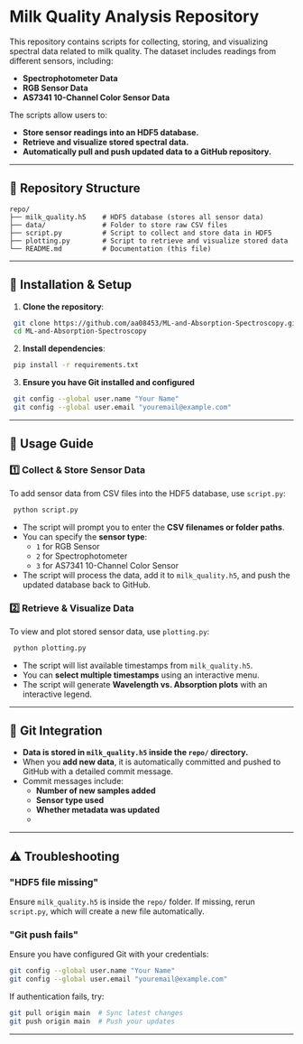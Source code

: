 # Milk Quality Analysis Repository

This repository contains scripts for collecting, storing, and visualizing spectral data related to milk quality. The dataset includes readings from different sensors, including:
- **Spectrophotometer Data**
- **RGB Sensor Data**
- **AS7341 10-Channel Color Sensor Data**

The scripts allow users to:
- **Store sensor readings into an HDF5 database.**
- **Retrieve and visualize stored spectral data.**
- **Automatically pull and push updated data to a GitHub repository.**

---

## 📂 Repository Structure
```
repo/
├── milk_quality.h5    # HDF5 database (stores all sensor data)
├── data/              # Folder to store raw CSV files
├── script.py          # Script to collect and store data in HDF5
├── plotting.py        # Script to retrieve and visualize stored data
└── README.md          # Documentation (this file)
```

---

## 🔧 Installation & Setup

1. **Clone the repository**:
```bash
 git clone https://github.com/aa08453/ML-and-Absorption-Spectroscopy.git
 cd ML-and-Absorption-Spectroscopy
```

2. **Install dependencies**:
```bash
 pip install -r requirements.txt
```

3. **Ensure you have Git installed and configured**
```bash
 git config --global user.name "Your Name"
 git config --global user.email "youremail@example.com"
```
---

## 📝 Usage Guide

### **1️⃣ Collect & Store Sensor Data**
To add sensor data from CSV files into the HDF5 database, use `script.py`:
```bash
 python script.py
```
- The script will prompt you to enter the **CSV filenames or folder paths**.
- You can specify the **sensor type**:
  - `1` for RGB Sensor
  - `2` for Spectrophotometer
  - `3` for AS7341 10-Channel Color Sensor
- The script will process the data, add it to `milk_quality.h5`, and push the updated database back to GitHub.

### **2️⃣ Retrieve & Visualize Data**
To view and plot stored sensor data, use `plotting.py`:
```bash
 python plotting.py
```
- The script will list available timestamps from `milk_quality.h5`.
- You can **select multiple timestamps** using an interactive menu.
- The script will generate **Wavelength vs. Absorption plots** with an interactive legend.

---

## 🔄 Git Integration
- **Data is stored in `milk_quality.h5` inside the `repo/` directory.**
- When you **add new data**, it is automatically committed and pushed to GitHub with a detailed commit message.
- Commit messages include:
  - **Number of new samples added**
  - **Sensor type used**
  - **Whether metadata was updated**
  - 
---

## ⚠️ Troubleshooting
### "HDF5 file missing"
Ensure `milk_quality.h5` is inside the `repo/` folder. If missing, rerun `script.py`, which will create a new file automatically.

### "Git push fails"
Ensure you have configured Git with your credentials:
```bash
git config --global user.name "Your Name"
git config --global user.email "youremail@example.com"
```
If authentication fails, try:
```bash
git pull origin main  # Sync latest changes
git push origin main  # Push your updates
```

---
